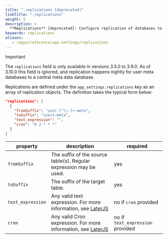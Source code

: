 ```yaml
---
title: ".replications [deprecated]"
linkTitle: ".replications"
weight: 5
description: >
  **Replications** [deprecated]: Configure replication of databases to a main meta database.
keywords: replications
aliases:
   - /apps/reference/app-settings/replications
---
```



> [!IMPORTANT]
> The `replications` field is only available in versions 3.5.0 to 3.9.0. As of 3.10.0 this field is ignored, and replication happens nightly for user meta databases to a central meta data database.

Replications are defined under the `app_settings.replications` key as an array of replication objects. The definition takes the typical form below:


```json
"replications": [
  {
    "fromSuffix": "user-[^\\-]+-meta",
    "toSuffix": "users-meta",
    "text_expression": "",
    "cron": "0 2 * * *"
  }
]
```
|property|description|required|
|-------|---------|----------|
|`fromSuffix`|The suffix of the source table(s). Regular expression may be used.|yes|
|`toSuffix`|The suffix of the target table.|yes|
|`text_expression`|Any valid text expression. For more information, see [LaterJS](https://bunkat.github.io/later/parsers.html#text)|no if `cron` provided|
|`cron`|Any valid Cron expression. For more information, see [LaterJS](https://bunkat.github.io/later/parsers.html#cron)|no if `text_expression` provided|
